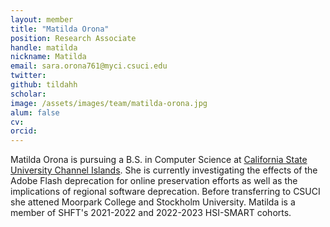 ```yaml
---
layout: member
title: "Matilda Orona"
position: Research Associate
handle: matilda
nickname: Matilda
email: sara.orona761@myci.csuci.edu
twitter: 
github: tildahh
scholar:  
image: /assets/images/team/matilda-orona.jpg
alum: false
cv: 
orcid: 
---
```

Matilda Orona is pursuing a B.S. in Computer Science at [California State University Channel Islands]. 
She is currently investigating the effects of the Adobe Flash deprecation for online preservation efforts as well as 
the implications of regional software deprecation. Before transferring to CSUCI she attened Moorpark College 
and Stockholm University. Matilda is a member of SHFT's 2021-2022 and 2022-2023 HSI-SMART cohorts.


[Computer Science Department]: https://compsci.csuci.edu
[California State University Channel Islands]: https://www.csuci.edu

